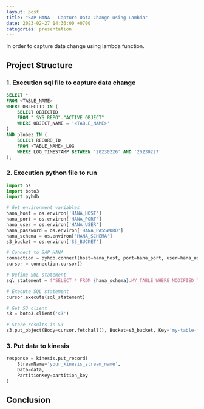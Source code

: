 ```yaml
---
layout: post
title: "SAP HANA - Capture Data Change using Lambda"
date: 2023-02-27 14:36:00 +0700
categories: presentation
---
```


In order to capture data change using lambda function.

## Project Structure

### 1. Execution sql file to capture data change

```sql
SELECT *
FROM <TABLE_NAME>
WHERE OBJECTID IN (
    SELECT OBJECTID
    FROM "_SYS_REPO"."ACTIVE_OBJECT"
    WHERE OBJECT_NAME = '<TABLE_NAME>'
)
AND plnbez IN (
    SELECT RECORD_ID
    FROM <TABLE_NAME>_LOG
    WHERE LOG_TIMESTAMP BETWEEN '20230226' AND '20230227'
);

```

### 2. Execution python file to run

```python
import os
import boto3
import pyhdb

# Get environment variables
hana_host = os.environ['HANA_HOST']
hana_port = os.environ['HANA_PORT']
hana_user = os.environ['HANA_USER']
hana_password = os.environ['HANA_PASSWORD']
hana_schema = os.environ['HANA_SCHEMA']
s3_bucket = os.environ['S3_BUCKET']

# Connect to SAP HANA
connection = pyhdb.connect(host=hana_host, port=hana_port, user=hana_user, password=hana_password)
cursor = connection.cursor()

# Define SQL statement
sql_statement = f"SELECT * FROM {hana_schema}.MY_TABLE WHERE MODIFIED_TIME >= ADD_SECONDS(CURRENT_UTCTIMESTAMP, -60)"

# Execute SQL statement
cursor.execute(sql_statement)

# Get S3 client
s3 = boto3.client('s3')

# Store results in S3
s3.put_object(Body=cursor.fetchall(), Bucket=s3_bucket, Key='my-table-modifications.csv')

```

### 3. Put data to kinesis

```python
response = kinesis.put_record(
    StreamName='your_kinesis_stream_name',
    Data=data,
    PartitionKey=partition_key
)
```

## Conclusion

